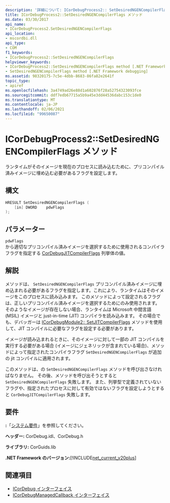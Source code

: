 ```yaml
---
description: '詳細について: ICorDebugProcess2:: SetDesiredNGENCompilerFlags メソッド'
title: ICorDebugProcess2::SetDesiredNGENCompilerFlags メソッド
ms.date: 03/30/2017
api_name:
- ICorDebugProcess2.SetDesiredNGENCompilerFlags
api_location:
- mscordbi.dll
api_type:
- COM
f1_keywords:
- ICorDebugProcess2::SetDesiredNGENCompilerFlags
helpviewer_keywords:
- ICorDebugProcess2::SetDesiredNGENCompilerFlags method [.NET Framework debugging]
- SetDesiredNGENCompilerFlags method [.NET Framework debugging]
ms.assetid: 98320175-7c5e-4dbb-8683-86fa82e2641f
topic_type:
- apiref
ms.openlocfilehash: 3a4749ad26e88d1a602876f28a52754323093fce
ms.sourcegitcommit: ddf7edb67715a5b9a45e3dd44536dabc153c1de0
ms.translationtype: MT
ms.contentlocale: ja-JP
ms.lasthandoff: 02/06/2021
ms.locfileid: "99650087"
---
```

# <a name="icordebugprocess2setdesiredngencompilerflags-method"></a>ICorDebugProcess2::SetDesiredNGENCompilerFlags メソッド

ランタイムがそのイメージを現在のプロセスに読み込むために、プリコンパイル済みイメージに埋め込む必要があるフラグを設定します。  
  
## <a name="syntax"></a>構文  
  
```cpp  
HRESULT SetDesiredNGENCompilerFlags (  
    [in] DWORD    pdwFlags  
);  
```  
  
## <a name="parameters"></a>パラメーター  

 `pdwFlags`  
 から適切なプリコンパイル済みイメージを選択するために使用されるコンパイラフラグを指定する [CorDebugJITCompilerFlags](cordebugjitcompilerflags-enumeration.md) 列挙体の値。  
  
## <a name="remarks"></a>解説  

 メソッドは、 `SetDesiredNGENCompilerFlags` プリコンパイル済みイメージに埋め込まれる必要があるフラグを指定します。これにより、ランタイムはそのイメージをこのプロセスに読み込みます。 このメソッドによって設定されるフラグは、正しいプリコンパイル済みイメージを選択するためにのみ使用されます。 そのようなイメージが存在しない場合、ランタイムは Microsoft 中間言語 (MSIL) イメージと just-in-time (JIT) コンパイラを読み込みます。 その場合でも、デバッガーは [ICorDebugModule2:: SetJITCompilerFlags](icordebugmodule2-setjitcompilerflags-method.md) メソッドを使用して、JIT コンパイルに必要なフラグを設定する必要があります。  
  
 イメージが読み込まれるときに、そのイメージに対して一部の JIT コンパイルを実行する必要がある場合 (イメージにジェネリックが含まれている場合)、メソッドによって指定されたコンパイラフラグ `SetDesiredNGENCompilerFlags` が追加の jit コンパイルに適用されます。  
  
 このメソッドは、の `SetDesiredNGENCompilerFlags` メソッドを[](icordebugmanagedcallback-createprocess-method.md)呼び出さなければなりません。 その後、メソッドを呼び出そうとすると `SetDesiredNGENCompilerFlags` 失敗します。 また、列挙型で定義されていないフラグや、指定されたプロセスに対して有効ではないフラグを設定しようとすると `CorDebugJITCompilerFlags` 失敗します。  
  
## <a name="requirements"></a>要件  

 **:**「[システム要件](../../get-started/system-requirements.md)」を参照してください。  
  
 **ヘッダー:** CorDebug.idl、CorDebug.h  
  
 **ライブラリ:** CorGuids.lib  
  
 **.NET Framework のバージョン:**[!INCLUDE[net_current_v20plus](../../../../includes/net-current-v20plus-md.md)]  
  
## <a name="see-also"></a>関連項目

- [ICorDebug インターフェイス](icordebug-interface.md)
- [ICorDebugManagedCallback インターフェイス](icordebugmanagedcallback-interface.md)
